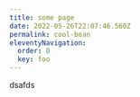 ```yaml
---
title: some page
date: 2022-05-26T22:07:46.560Z
permalink: cool-bean
eleventyNavigation:
  order: 0
  key: foo
---
```

dsafds